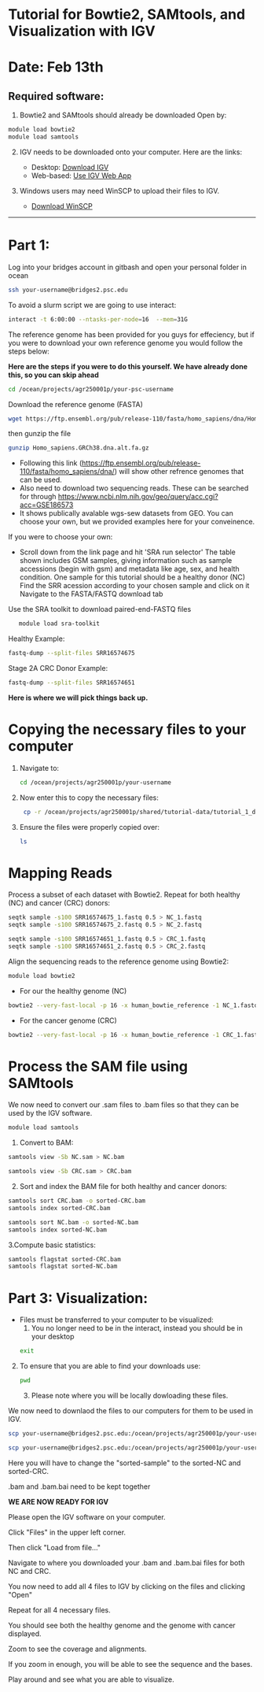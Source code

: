 # Tutorial for Bowtie2, SAMtools, and Visualization with IGV 
# Date: Feb 13th

## Required software: 
1. Bowtie2 and SAMtools should already be downloaded
Open by:

``` bash
module load bowtie2 
module load samtools
```

2. IGV needs to be downloaded onto your computer. Here are the links:
   - Desktop: [Download IGV](https://software.broadinstitute.org/software/igv/download)
   - Web-based: [Use IGV Web App](https://igv.org/app/)

3. Windows users may need WinSCP to upload their files to IGV.
   - [Download WinSCP](https://winscp.net/eng/index.php) 

---
# Part 1:
Log into your bridges account in gitbash and open your personal folder in ocean
``` bash
ssh your-username@bridges2.psc.edu
```
To avoid a slurm script we are going to use interact:
``` bash
interact -t 6:00:00 --ntasks-per-node=16  --mem=31G
```
The reference genome has been provided for you guys for effeciency, but if you were to download your own reference genome you would follow the steps below:

**Here are the steps if you were to do this yourself. We have already done this, so you can skip ahead**
``` bash
cd /ocean/projects/agr250001p/your-psc-username
```
Download the reference genome (FASTA)
``` bash
wget https://ftp.ensembl.org/pub/release-110/fasta/homo_sapiens/dna/Homo_sapiens.GRCh38.dna.alt.fa.gz
```
then gunzip the file
``` bash
gunzip Homo_sapiens.GRCh38.dna.alt.fa.gz
```
   - Following this link (https://ftp.ensembl.org/pub/release-110/fasta/homo_sapiens/dna/) will show other refrence genomes that can be used.
   - Also need to download two sequencing reads. These can be searched for through https://www.ncbi.nlm.nih.gov/geo/query/acc.cgi?acc=GSE186573
   - It shows publically avalable wgs-sew datasets from GEO.
You can choose your own, but we provided examples here for your conveinence.

If you were to choose your own:
- Scroll down from the link page and hit 'SRA run selector'
   The table shown includes GSM samples, giving information such as sample accessions (begin with gsm) and metadata like age, sex, and health condition.
   One sample for this tutorial should be a healthy donor (NC)
  Find the SRR acession according to your chosen sample and click on it
   Navigate to the FASTA/FASTQ download tab

Use the SRA toolkit to download paired-end-FASTQ files
``` bash
   module load sra-toolkit
```
Healthy Example:
``` bash
fastq-dump --split-files SRR16574675
```
Stage 2A CRC Donor Example:
``` bash
fastq-dump --split-files SRR16574651
```

**Here is where we will pick things back up.**

# Copying the necessary files to your computer 

1. Navigate to:
    ``` bash
    cd /ocean/projects/agr250001p/your-username
     ``` 
2. Now enter this to copy the necessary files:
   ``` bash
    cp -r /ocean/projects/agr250001p/shared/tutorial-data/tutorial_1_data/ .
    ```
3. Ensure the files were properly copied over:
   ``` bash
   ls
   ```
   

# Mapping Reads

  Process a subset of each dataset with Bowtie2. Repeat for both healthy (NC) and cancer (CRC) donors:
``` bash
seqtk sample -s100 SRR16574675_1.fastq 0.5 > NC_1.fastq
seqtk sample -s100 SRR16574675_2.fastq 0.5 > NC_2.fastq
```
``` bash
seqtk sample -s100 SRR16574651_1.fastq 0.5 > CRC_1.fastq
seqtk sample -s100 SRR16574651_2.fastq 0.5 > CRC_2.fastq
```

 Align the sequencing reads to the reference genome using Bowtie2:
``` bash
module load bowtie2
``` 
 
- For our the healthy genome (NC)
``` bash
bowtie2 --very-fast-local -p 16 -x human_bowtie_reference -1 NC_1.fastq -2 NC_2.fastq -S NC.sam
```
- For the cancer genome (CRC)
``` bash
bowtie2 --very-fast-local -p 16 -x human_bowtie_reference -1 CRC_1.fastq -2 CRC_2.fastq -S CRC.sam
```
  
# Process the SAM file using SAMtools
We now need to convert our .sam files to .bam files so that they can be used by the IGV software.

``` bash
module load samtools
``` 

1. Convert to BAM:
``` bash
samtools view -Sb NC.sam > NC.bam
```
``` bash
samtools view -Sb CRC.sam > CRC.bam
```
2. Sort and index the BAM file for both healthy and cancer donors:
``` bash
samtools sort CRC.bam -o sorted-CRC.bam
samtools index sorted-CRC.bam
```
``` bash
samtools sort NC.bam -o sorted-NC.bam
samtools index sorted-NC.bam
``` 
3.Compute basic statistics:
``` bash
samtools flagstat sorted-CRC.bam
samtools flagstat sorted-NC.bam
``` 
# Part 3: Visualization:
- Files must be transferred to your computer to be visualized:
     1. You no longer need to be in the interact, instead you should be in your desktop
   ``` bash
   exit
   ``` 
2. To ensure that you are able to find your downloads use:
   ``` bash
   pwd
   ```
   3. Please note where you will be locally dowloading these files.

 We now need to downlaod the files to our computers for them to be used in IGV.
 ``` bash
scp your-username@bridges2.psc.edu:/ocean/projects/agr250001p/your-username/sorted-sample.bam .
``` 
``` bash
scp your-username@bridges2.psc.edu:/ocean/projects/agr250001p/your-username/sorted-sample.bam.bai .
```
Here you will have to change the "sorted-sample" to the sorted-NC and sorted-CRC.

.bam and .bam.bai need to be kept together

**WE ARE NOW READY FOR IGV**

Please open the IGV software on your computer. 

Click "Files" in the upper left corner. 

Then click "Load from file..."

Navigate to where you downloaded your .bam and .bam.bai files for both NC and CRC.

You now need to add all 4 files to IGV by clicking on the files and clicking "Open"

Repeat for all 4 necessary files.

You should see both the healthy genome and the genome with cancer displayed. 

Zoom to see the coverage and alignments. 

If you zoom in enough, you will be able to see the sequence and the bases. 

Play around and see what you are able to visualize. 
